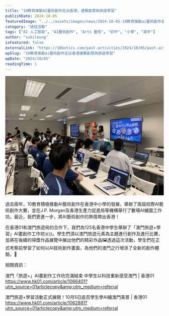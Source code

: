 ```yaml
---
title: "10教育推動AI藝術創作走出香港，連繫創意與旅遊學習"
publishDate: 2024-10-05
featuredImage: "../../assets/images/news/2024-10-05-10教育推動ai藝術創作走出香港連繫創意與旅遊學習/image1.jpg"
category: "過往活動"
tags: ["AI 人工智能", "AI藝術創作", "Arts 藝術", "初中", "小學", "高中"]
author: "sukileung"
isFeatured: false
externalLink: "https://10botics.com/past-activities/2024/10/05/past-activities-2024-10-05-macau-ai-art/"
wpSlug: "10教育推動ai藝術創作走出香港連繫創意與旅遊學習"
wpDate: "2024/10/05"
readingTime: 1
---
```


![](../../assets/images/news/2024-10-05-10教育推動ai藝術創作走出香港連繫創意與旅遊學習/image1.jpg)

過去兩年，10教育積極推動AI藝術創作在香港中小學的發展，舉辦了兩屆校際AI藝術創作大賽，並在J.P. Morgan及香港生產力促進局等機構舉行了數場AI繪圖工作坊。最近，我們更進一步，將AI藝術創作的熱情帶出香港！

在香港01和澳門旅遊局的合作下，我們為125名香港中學生舉辦了「澳門旅遊+學習」AI畫創作工作坊🇲🇴。學生們須以澳門旅遊元素為主題進行創作及進行比賽，並將在後續的得獎作品展覽中展出他們的精彩作品🖼️透過這次活動，學生們在正式考察前學習了如何以AI技術創作畫面，為他們的澳門之行增添了全新的創作體驗。🌟

相關資訊：

澳門「旅遊+」AI畫創作工作坊完滿結束 中學生以科技重新感受澳門 | 香港01 https://www.hk01.com/article/1066401?utm_source=01articlecopy&amp;utm_medium=referral

澳門旅遊+學習活動正式展開！10月5日逾百學生學AI繪澳門美景 | 香港01 https://www.hk01.com/article/1062881?utm_source=01articlecopy&amp;utm_medium=referral